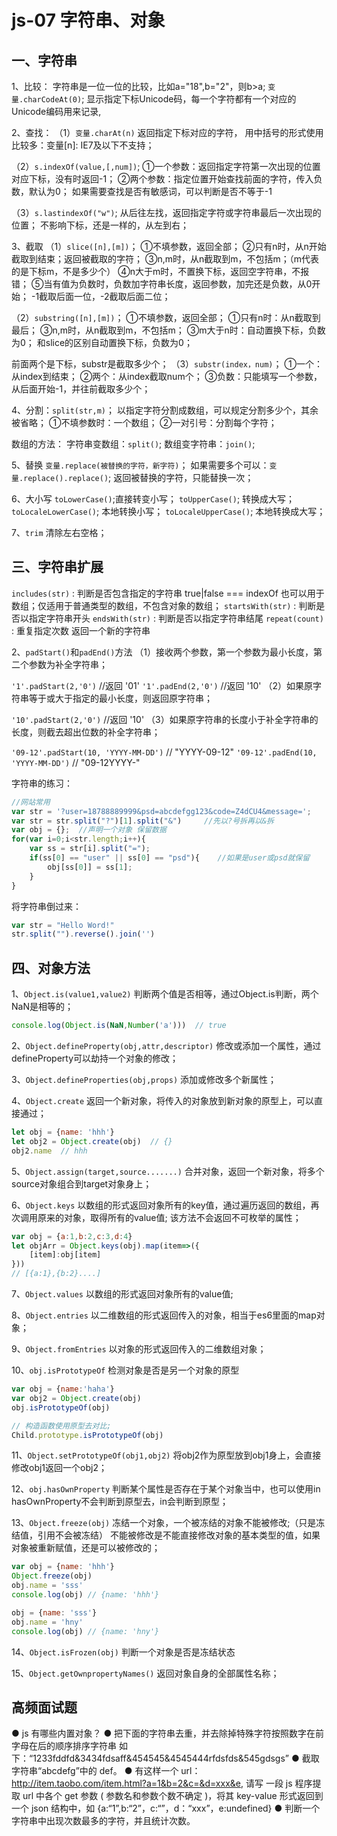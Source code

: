 # js-07 字符串、对象
## 一、字符串
1、比较：
字符串是一位一位的比较，比如a="18",b="2"，则b>a;
`变量.charCodeAt(0)`;   显示指定下标Unicode码，每一个字符都有一个对应的Unicode编码用来记录,

2、查找：
（1）`变量.charAt(n)`   返回指定下标对应的字符，
用中括号的形式使用比较多：变量[n]: IE7及以下不支持；

（2）`s.indexOf(value,[,num])`;
①一个参数：返回指定字符第一次出现的位置对应下标，没有时返回-1；
②两个参数：指定位置开始查找前面的字符，传入负数，默认为0；
如果需要查找是否有敏感词，可以判断是否不等于-1

（3）`s.lastindexOf("w")`;   从后往左找，返回指定字符或字符串最后一次出现的位置；
不影响下标，还是一样的，从左到右；


3、截取
（1）`slice([n],[m])`；
①不填参数，返回全部；
②只有n时，从n开始截取到结束；返回被截取的字符；
③n,m时，从n截取到m，不包括m；（m代表的是下标m，不是多少个）
④n大于m时，不置换下标，返回空字符串，不报错；
⑤当有值为负数时，负数加字符串长度，返回参数，加完还是负数，从0开始；
-1截取后面一位，-2截取后面二位；

（2）`substring([n],[m])`；
①不填参数，返回全部；
①只有n时：从n截取到最后；
③n,m时，从n截取到m，不包括m；
③m大于n时：自动置换下标，负数为0；
和slice的区别自动置换下标，负数为0；


前面两个是下标，substr是截取多少个；
（3）`substr(index，num)`；
①一个：从index到结束；
②两个：从index截取num个；
③负数：只能填写一个参数，从后面开始-1，并往前截取多少个；


4、分割：`split(str,m)`；
以指定字符分割成数组，可以规定分割多少个，其余被省略；
①不填参数时：一个数组；
②一对引号：分割每个字符；


数组的方法：
字符串变数组：`split()`;
数组变字符串：`join()`;


5、替换
`变量.replace(被替换的字符，新字符)`；
如果需要多个可以：`变量.replace().replace()`;
返回被替换的字符，只能替换一次；

6、大小写
`toLowerCase()`;直接转变小写；
`toUpperCase()`; 转换成大写；
`toLocaleLowerCase()`;  本地转换小写；
`toLocaleUpperCase()`;  本地转换成大写；

7、`trim`
清除左右空格；


## 三、字符串扩展
`includes(str)` : 判断是否包含指定的字符串 true|false   === indexOf 
也可以用于数组；仅适用于普通类型的数组，不包含对象的数组；
`startsWith(str)` : 判断是否以指定字符串开头
`endsWith(str)` : 判断是否以指定字符串结尾
`repeat(count)` : 重复指定次数  返回一个新的字符串

2、`padStart()`和`padEnd()`方法
（1）接收两个参数，第一个参数为最小长度，第二个参数为补全字符串；

`'1'.padStart(2,'0')`  //返回 '01'
`'1'.padEnd(2,'0')`   //返回 '10'
（2）如果原字符串等于或大于指定的最小长度，则返回原字符串；

`'10'.padStart(2,'0')`  //返回 '10'
（3）如果原字符串的长度小于补全字符串的长度，则截去超出位数的补全字符串；

`'09-12'.padStart(10, 'YYYY-MM-DD')`   // "YYYY-09-12"
`'09-12'.padEnd(10, 'YYYY-MM-DD')`    // "09-12YYYY-"



字符串的练习：
```js
//网站常用
var str = '?user=18788889999&psd=abcdefgg123&code=Z4dCU4&message=';
var str = str.split("?")[1].split("&")     //先以?号拆再以&拆
var obj = {};  //声明一个对象 保留数据
for(var i=0;i<str.length;i++){
    var ss = str[i].split("=");
    if(ss[0] == "user" || ss[0] == "psd"){    //如果是user或psd就保留
        obj[ss[0]] = ss[1];
    }
}
```

将字符串倒过来：
```js
var str = "Hello Word!"
str.split("").reverse().join('')
```

## 四、对象方法
1、`Object.is(value1,value2)`
判断两个值是否相等，通过Object.is判断，两个NaN是相等的；
```js
console.log(Object.is(NaN,Number('a')))  // true
```
2、`Object.defineProperty(obj,attr,descriptor)`
修改或添加一个属性，通过defineProperty可以劫持一个对象的修改；

3、`Object.defineProperties(obj,props)`
添加或修改多个新属性；

4、`Object.create`
返回一个新对象，将传入的对象放到新对象的原型上，可以直接通过；
```js
let obj = {name: 'hhh'}
let obj2 = Object.create(obj)  // {}
obj2.name  // hhh
```
5、`Object.assign(target,source.......)`
合并对象，返回一个新对象，将多个source对象组合到target对象身上；


6、`Object.keys`
以数组的形式返回对象所有的key值，通过遍历返回的数组，再次调用原来的对象，取得所有的value值;
该方法不会返回不可枚举的属性；
```js
var obj = {a:1,b:2,c:3,d:4}
let objArr = Object.keys(obj).map(item=>({
    [item]:obj[item]
}))
// [{a:1},{b:2}....]
```
7、`Object.values`
以数组的形式返回对象所有的value值;

8、`Object.entries`
以二维数组的形式返回传入的对象，相当于es6里面的map对象；

9、`Object.fromEntries`
以对象的形式返回传入的二维数组对象；

10、`obj.isPrototypeOf`
检测对象是否是另一个对象的原型
```js
var obj = {name:'haha'}
var obj2 = Object.create(obj)
obj.isPrototypeOf(obj)

// 构造函数使用原型去对比;
Child.prototype.isPrototypeOf(obj)
```
11、`Object.setPrototypeOf(obj1,obj2)`
将obj2作为原型放到obj1身上，会直接修改obj1返回一个obj2；

12、`obj.hasOwnProperty`
判断某个属性是否存在于某个对象当中，也可以使用in
hasOwnProperty不会判断到原型去，in会判断到原型；

13、`Object.freeze(obj)`
冻结一个对象，一个被冻结的对象不能被修改;（只是冻结值，引用不会被冻结）
不能被修改是不能直接修改对象的基本类型的值，如果对象被重新赋值，还是可以被修改的；
```js
var obj = {name: 'hhh'}
Object.freeze(obj)
obj.name = 'sss'
console.log(obj) // {name: 'hhh'}

obj = {name: 'sss'}
obj.name = 'hny'
console.log(obj) // {name: 'hny'}
```
14、`Object.isFrozen(obj)`
判断一个对象是否是冻结状态

15、`Object.getOwnpropertyNames()`
返回对象自身的全部属性名称；






## 高频面试题
● js 有哪些内置对象？
● 把下面的字符串去重，并去除掉特殊字符按照数字在前字母在后的顺序排序字符串
如下：“1233fddfd&3434fdsaff&454545&4545444rfdsfds&545gdsgs”
● 截取字符串“abcdefg”中的 def。
● 有这样一个 url：http://item.taobo.com/item.html?a=1&b=2&c=&d=xxx&e, 请写
一段 js 程序提取 url 中各个 get 参数 ( 参数名和参数个数不确定 )，将其 key-value
形式返回到一个 json 结构中，如 {a:“1”,b:“2”，c:“”，d：“xxx”，e:undefined}
● 判断一个字符串中出现次数最多的字符，并且统计次数。


